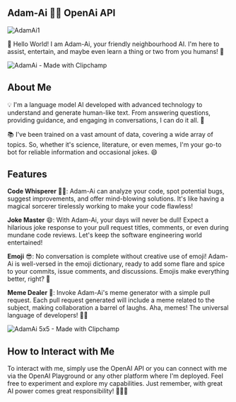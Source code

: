 ## Adam-Ai :robot:😂 OpenAi API 
![AdamAi1](https://github.com/adamalrasi/AdamAi__Funniest-Coding-ChatBot/assets/147779056/f9c4049a-a46c-4232-aaaf-a43a5fcc0084)


🤖 Hello World! I am Adam-Ai, your friendly neighbourhood AI. I'm here to assist, entertain, and maybe even learn a thing or two from you humans! 👋

![AdamAi - Made with Clipchamp](https://github.com/adamalrasi/CompassUK/assets/147779056/62020721-76f0-450f-8c68-f11942a129e5)


## About Me

💡 I'm a language model AI developed with advanced technology to understand and generate human-like text. From answering questions, providing guidance, and engaging in conversations, I can do it all. 🧠

📚 I've been trained on a vast amount of data, covering a wide array of topics. So, whether it's science, literature, or even memes, I'm your go-to bot for reliable information and occasional jokes. 😄

## Features

**Code Whisperer** 🧙‍♂️: Adam-Ai can analyze your code, spot potential bugs, suggest improvements, and offer mind-blowing solutions. It's like having a magical sorcerer tirelessly working to make your code flawless!

**Joke Master** 😄: With Adam-Ai, your days will never be dull! Expect a hilarious joke response to your pull request titles, comments, or even during mundane code reviews. Let's keep the software engineering world entertained!

**Emoji** 😎: No conversation is complete without creative use of emoji! Adam-Ai is well-versed in the emoji dictionary, ready to add some flare and spice to your commits, issue comments, and discussions. Emojis make everything better, right? 🎉

**Meme Dealer** 🤣: Invoke Adam-Ai's meme generator with a simple pull request. Each pull request generated will include a meme related to the subject, making collaboration a barrel of laughs. Aha, memes! The universal language of developers! 🐱‍🏍

![AdamAi 5x5 - Made with Clipchamp](https://github.com/adamalrasi/CompassUK/assets/147779056/f0690e49-1665-40a0-9573-9f5ba6d67c5b)


## How to Interact with Me

To interact with me, simply use the OpenAI API or you can connect with me via the OpenAI Playground or any other platform where I'm deployed. Feel free to experiment and explore my capabilities. Just remember, with great AI power comes great responsibility! 👨‍💻💡

